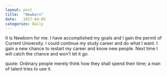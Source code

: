 ```yaml
---
layout: post
title:  "Newborn"
date:   2017-04-05
categories: Daily
---
```


It is Newborn for me. I have accomplished my goals and I gain the permit of Current University. I could continue my study career and do what I want. I gain a new chance to restart my career and know new people. Next time I will catch the chance and won't let it go.

quote: Ordinary people merely think how they shall spend their time; a man of talent tries to use it.